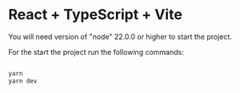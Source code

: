 # React + TypeScript + Vite

You will need version of "node" 22.0.0 or higher to start the project.

For the start the project run the following commands:

```bash

yarn
yarn dev
```
